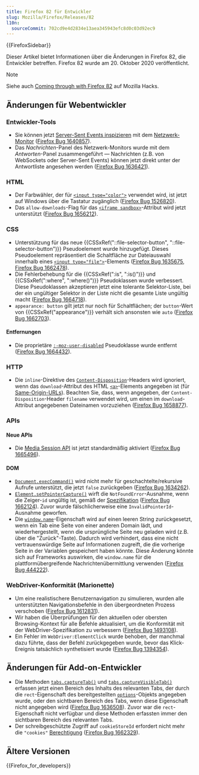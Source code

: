 ```yaml
---
title: Firefox 82 für Entwickler
slug: Mozilla/Firefox/Releases/82
l10n:
  sourceCommit: 702cd9e4d2834e13aea345943efc8d0c03d92ec9
---
```


{{FirefoxSidebar}}

Dieser Artikel bietet Informationen über die Änderungen in Firefox 82, die Entwickler betreffen. Firefox 82 wurde am 20. Oktober 2020 veröffentlicht.

> [!NOTE]
> Siehe auch [Coming through with Firefox 82](https://hacks.mozilla.org/2020/10/coming-through-with-firefox-82/) auf Mozilla Hacks.

## Änderungen für Webentwickler

### Entwickler-Tools

- Sie können jetzt [Server-Sent Events inspizieren](https://firefox-source-docs.mozilla.org/devtools-user/network_monitor/inspecting_server-sent_events/index.html) mit dem [Netzwerk-Monitor](https://firefox-source-docs.mozilla.org/devtools-user/network_monitor/index.html) ([Firefox Bug 1640857](https://bugzil.la/1640857)).
- Das _Nachrichten_-Panel des Netzwerk-Monitors wurde mit dem _Antworten_-Panel zusammengeführt — Nachrichten (z.B. von WebSockets oder Server-Sent Events) können jetzt direkt unter der Antwortliste angesehen werden ([Firefox Bug 1636421](https://bugzil.la/1636421)).

### HTML

- Der Farbwähler, der für [`<input type="color">`](/de/docs/Web/HTML/Element/input/color) verwendet wird, ist jetzt auf Windows über die Tastatur zugänglich ([Firefox Bug 1526820](https://bugzil.la/1526820)).
- Das `allow-downloads`-Flag für das [`<iframe sandbox>`](/de/docs/Web/HTML/Element/iframe)-Attribut wird jetzt unterstützt ([Firefox Bug 1656212](https://bugzil.la/1656212)).

### CSS

- Unterstützung für das neue {{CSSxRef("::file-selector-button", "::file-selector-button")}} Pseudoelement wurde hinzugefügt. Dieses Pseudoelement repräsentiert die Schaltfläche zur Dateiauswahl innerhalb eines [`<input type="file">`](/de/docs/Web/HTML/Element/input/file)-Elements ([Firefox Bug 1635675](https://bugzil.la/1635675), [Firefox Bug 1662478](https://bugzil.la/1662478)).
- Die Fehlerbehebung für die {{CSSxRef(":is", ":is()")}} und {{CSSxRef(":where", ":where()")}} Pseudoklassen wurde verbessert. Diese Pseudoklassen akzeptieren jetzt eine tolerante Selektor-Liste, bei der ein ungültiger Selektor in der Liste nicht die gesamte Liste ungültig macht ([Firefox Bug 1664718](https://bugzil.la/1664718)).
- `appearance: button` gilt jetzt nur noch für Schaltflächen; der `button`-Wert von {{CSSxRef("appearance")}} verhält sich ansonsten wie `auto` ([Firefox Bug 1662703](https://bugzil.la/1662703)).

#### Entfernungen

- Die proprietäre [`:-moz-user-disabled`](/de/docs/Web/CSS/:-moz-user-disabled) Pseudoklasse wurde entfernt ([Firefox Bug 1664432](https://bugzil.la/1664432)).

### HTTP

- Die `inline`-Direktive des [`Content-Disposition`](/de/docs/Web/HTTP/Reference/Headers/Content-Disposition)-Headers wird ignoriert, wenn das `download`-Attribut des HTML [`<a>`](/de/docs/Web/HTML/Element/a)-Elements angegeben ist (für [Same-Origin-URLs](/de/docs/Web/Security/Same-origin_policy)). Beachten Sie, dass, wenn angegeben, der `Content-Disposition`-Header `filename` verwendet wird, um einen im `download`-Attribut angegebenen Dateinamen vorzuziehen ([Firefox Bug 1658877](https://bugzil.la/1658877)).

### APIs

#### Neue APIs

- Die [Media Session API](/de/docs/Web/API/Media_Session_API) ist jetzt standardmäßig aktiviert ([Firefox Bug 1665496](https://bugzil.la/1665496)).

#### DOM

- [`Document.execCommand()`](/de/docs/Web/API/Document/execCommand) wird nicht mehr für geschachtelte/rekursive Aufrufe unterstützt, die jetzt `false` zurückgeben ([Firefox Bug 1634262](https://bugzil.la/1634262)).
- [`Element.setPointerCapture()`](/de/docs/Web/API/Element/setPointerCapture) wirft die `NotFoundError`-Ausnahme, wenn die Zeiger-`id` ungültig ist, gemäß der [Spezifikation](https://w3c.github.io/pointerevents/#setting-pointer-capture) ([Firefox Bug 1662124](https://bugzil.la/1662124)). Zuvor wurde fälschlicherweise eine `InvalidPointerId`-Ausnahme geworfen.
- Die [`window.name`](/de/docs/Web/API/Window/name)-Eigenschaft wird auf einen leeren String zurückgesetzt, wenn ein Tab eine Seite von einer anderen Domain lädt, und wiederhergestellt, wenn die ursprüngliche Seite neu geladen wird (z.B. über die "Zurück"-Taste). Dadurch wird verhindert, dass eine nicht vertrauenswürdige Seite auf Informationen zugreift, die die vorherige Seite in der Variablen gespeichert haben könnte. Diese Änderung könnte sich auf Frameworks auswirken, die `window.name` für die plattformübergreifende Nachrichtenübermittlung verwenden ([Firefox Bug 444222](https://bugzil.la/444222)).

### WebDriver-Konformität (Marionette)

- Um eine realistischere Benutzernavigation zu simulieren, wurden alle unterstützten Navigationsbefehle in den übergeordneten Prozess verschoben ([Firefox Bug 1612831](https://bugzil.la/1612831)).
- Wir haben die Überprüfungen für den aktuellen oder obersten Browsing-Kontext für alle Befehle aktualisiert, um die Konformität mit der WebDriver-Spezifikation zu verbessern ([Firefox Bug 1493108](https://bugzil.la/1493108)).
- Ein Fehler im `WebDriver:ElementClick` wurde behoben, der manchmal dazu führte, dass der Befehl zurückgegeben wurde, bevor das Klick-Ereignis tatsächlich synthetisiert wurde ([Firefox Bug 1394354](https://bugzil.la/1394354)).

## Änderungen für Add-on-Entwickler

- Die Methoden [`tabs.captureTab()`](/de/docs/Mozilla/Add-ons/WebExtensions/API/tabs/captureTab) und [`tabs.captureVisibleTab()`](/de/docs/Mozilla/Add-ons/WebExtensions/API/tabs/captureVisibleTab) erfassen jetzt einen Bereich des Inhalts des relevanten Tabs, der durch die `rect`-Eigenschaft des bereitgestellten [`options`](/de/docs/Mozilla/Add-ons/WebExtensions/API/extensionTypes/ImageDetails)-Objekts angegeben wurde, oder den sichtbaren Bereich des Tabs, wenn diese Eigenschaft nicht angegeben wird ([Firefox Bug 1636508](https://bugzil.la/1636508)). Zuvor war die `rect`-Eigenschaft nicht verfügbar und diese Methoden erfassten immer den sichtbaren Bereich des relevanten Tabs.
- Der schreibgeschützte Zugriff auf `cookieStoreId` erfordert nicht mehr die `"cookies"` [Berechtigung](/de/docs/Mozilla/Add-ons/WebExtensions/manifest.json/permissions) ([Firefox Bug 1662329](https://bugzil.la/1662329)).

## Ältere Versionen

{{Firefox_for_developers}}
